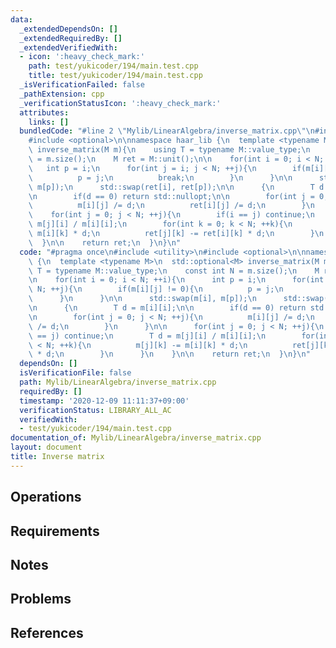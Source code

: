 ```yaml
---
data:
  _extendedDependsOn: []
  _extendedRequiredBy: []
  _extendedVerifiedWith:
  - icon: ':heavy_check_mark:'
    path: test/yukicoder/194/main.test.cpp
    title: test/yukicoder/194/main.test.cpp
  _isVerificationFailed: false
  _pathExtension: cpp
  _verificationStatusIcon: ':heavy_check_mark:'
  attributes:
    links: []
  bundledCode: "#line 2 \"Mylib/LinearAlgebra/inverse_matrix.cpp\"\n#include <utility>\n\
    #include <optional>\n\nnamespace haar_lib {\n  template <typename M>\n  std::optional<M>\
    \ inverse_matrix(M m){\n    using T = typename M::value_type;\n    const int N\
    \ = m.size();\n    M ret = M::unit();\n\n    for(int i = 0; i < N; ++i){\n   \
    \   int p = i;\n      for(int j = i; j < N; ++j){\n        if(m[i][j] != 0){\n\
    \          p = j;\n          break;\n        }\n      }\n\n      std::swap(m[i],\
    \ m[p]);\n      std::swap(ret[i], ret[p]);\n\n      {\n        T d = m[i][i];\n\
    \n        if(d == 0) return std::nullopt;\n\n        for(int j = 0; j < N; ++j){\n\
    \          m[i][j] /= d;\n          ret[i][j] /= d;\n        }\n      }\n\n  \
    \    for(int j = 0; j < N; ++j){\n        if(i == j) continue;\n        T d =\
    \ m[j][i] / m[i][i];\n        for(int k = 0; k < N; ++k){\n          m[j][k] -=\
    \ m[i][k] * d;\n          ret[j][k] -= ret[i][k] * d;\n        }\n      }\n  \
    \  }\n\n    return ret;\n  }\n}\n"
  code: "#pragma once\n#include <utility>\n#include <optional>\n\nnamespace haar_lib\
    \ {\n  template <typename M>\n  std::optional<M> inverse_matrix(M m){\n    using\
    \ T = typename M::value_type;\n    const int N = m.size();\n    M ret = M::unit();\n\
    \n    for(int i = 0; i < N; ++i){\n      int p = i;\n      for(int j = i; j <\
    \ N; ++j){\n        if(m[i][j] != 0){\n          p = j;\n          break;\n  \
    \      }\n      }\n\n      std::swap(m[i], m[p]);\n      std::swap(ret[i], ret[p]);\n\
    \n      {\n        T d = m[i][i];\n\n        if(d == 0) return std::nullopt;\n\
    \n        for(int j = 0; j < N; ++j){\n          m[i][j] /= d;\n          ret[i][j]\
    \ /= d;\n        }\n      }\n\n      for(int j = 0; j < N; ++j){\n        if(i\
    \ == j) continue;\n        T d = m[j][i] / m[i][i];\n        for(int k = 0; k\
    \ < N; ++k){\n          m[j][k] -= m[i][k] * d;\n          ret[j][k] -= ret[i][k]\
    \ * d;\n        }\n      }\n    }\n\n    return ret;\n  }\n}\n"
  dependsOn: []
  isVerificationFile: false
  path: Mylib/LinearAlgebra/inverse_matrix.cpp
  requiredBy: []
  timestamp: '2020-12-09 11:11:37+09:00'
  verificationStatus: LIBRARY_ALL_AC
  verifiedWith:
  - test/yukicoder/194/main.test.cpp
documentation_of: Mylib/LinearAlgebra/inverse_matrix.cpp
layout: document
title: Inverse matrix
---
```


## Operations

## Requirements

## Notes

## Problems

## References
